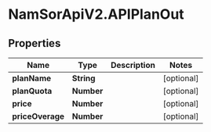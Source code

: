 # NamSorApiV2.APIPlanOut

## Properties
Name | Type | Description | Notes
------------ | ------------- | ------------- | -------------
**planName** | **String** |  | [optional] 
**planQuota** | **Number** |  | [optional] 
**price** | **Number** |  | [optional] 
**priceOverage** | **Number** |  | [optional] 


